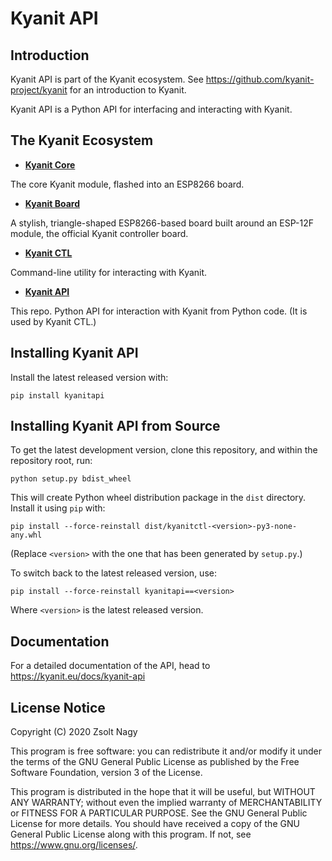 # __Kyanit__ API

## Introduction

Kyanit API is part of the Kyanit ecosystem. See https://github.com/kyanit-project/kyanit for an
introduction to Kyanit.

Kyanit API is a Python API for interfacing and interacting with Kyanit.

## The Kyanit Ecosystem

* [**Kyanit Core**](https://github.com/kyanit-project/kyanit)

The core Kyanit module, flashed into an ESP8266 board.

* [**Kyanit Board**](https://github.com/kyanit-project/kyanit-board)

A stylish, triangle-shaped ESP8266-based board built around an ESP-12F module, the official Kyanit
controller board.

* [**Kyanit CTL**](https://github.com/kyanit-project/kyanit-ctl)

Command-line utility for interacting with Kyanit.

* [**Kyanit API**](https://github.com/kyanit-project/kyanit-api)

This repo. Python API for interaction with Kyanit from Python code. (It is used by Kyanit CTL.)

## Installing Kyanit API

Install the latest released version with:

```
pip install kyanitapi
```

## Installing Kyanit API from Source

To get the latest development version, clone this repository, and within the repository root, run:

```
python setup.py bdist_wheel
```

This will create Python wheel distribution package in the `dist` directory. Install it using `pip`
with:

```
pip install --force-reinstall dist/kyanitctl-<version>-py3-none-any.whl
```

(Replace `<version>` with the one that has been generated by `setup.py`.)

To switch back to the latest released version, use:

```
pip install --force-reinstall kyanitapi==<version>
```

Where `<version>` is the latest released version.

## Documentation

For a detailed documentation of the API, head to https://kyanit.eu/docs/kyanit-api

## License Notice

Copyright (C) 2020 Zsolt Nagy

This program is free software: you can redistribute it and/or modify it under the terms of the
GNU General Public License as published by the Free Software Foundation, version 3 of the License.

This program is distributed in the hope that it will be useful, but WITHOUT ANY WARRANTY; without
even the implied warranty of MERCHANTABILITY or FITNESS FOR A PARTICULAR PURPOSE.
See the GNU General Public License for more details.
You should have received a copy of the GNU General Public License along with this program.
If not, see <https://www.gnu.org/licenses/>.
